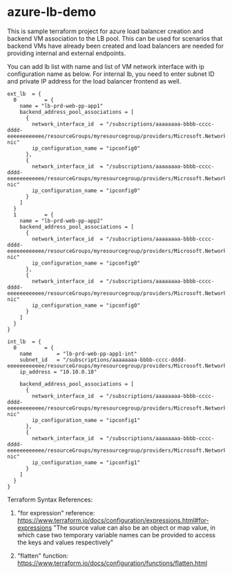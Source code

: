 # azure-lb-demo

This is sample terraform project for azure load balancer creation and backend VM association to the LB pool.
This can be used for scenarios that backend VMs have already been created and load balancers are needed for providing internal and external endpoints. 

You can add lb list with name and list of VM network interface with ip configuration name as below. For internal lb, you need to enter subnet ID and private IP address for the load balancer frontend as well.

```
ext_lb  = {
  0         = {
    name = "lb-prd-web-pp-app1"
    backend_address_pool_associations = [
      {
        network_interface_id  = "/subscriptions/aaaaaaaa-bbbb-cccc-dddd-eeeeeeeeeeee/resourceGroups/myresourcegroup/providers/Microsoft.Network/networkInterfaces/app1vm001-nic"
        ip_configuration_name = "ipconfig0"   
      }, 
      {
        network_interface_id  = "/subscriptions/aaaaaaaa-bbbb-cccc-dddd-eeeeeeeeeeee/resourceGroups/myresourcegroup/providers/Microsoft.Network/networkInterfaces/app1vm002-nic"
        ip_configuration_name = "ipconfig0"   
      } 
    ]
  }
  1         = {
    name = "lb-prd-web-pp-app2"
    backend_address_pool_associations = [
      {
        network_interface_id  = "/subscriptions/aaaaaaaa-bbbb-cccc-dddd-eeeeeeeeeeee/resourceGroups/myresourcegroup/providers/Microsoft.Network/networkInterfaces/app2vm001-nic"
        ip_configuration_name = "ipconfig0"   
      }, 
      {
        network_interface_id  = "/subscriptions/aaaaaaaa-bbbb-cccc-dddd-eeeeeeeeeeee/resourceGroups/myresourcegroup/providers/Microsoft.Network/networkInterfaces/app2vm002-nic"
        ip_configuration_name = "ipconfig0"   
      } 
    ]
  }
}

int_lb  = {
  0         = {
    name        = "lb-prd-web-pp-app1-int"
    subnet_id   = "/subscriptions/aaaaaaaa-bbbb-cccc-dddd-eeeeeeeeeeee/resourceGroups/myresourcegroup/providers/Microsoft.Network/virtualNetworks/myvnet/subnets/frontend"
    ip_address = "10.10.0.10"

    backend_address_pool_associations = [
      {
        network_interface_id  = "/subscriptions/aaaaaaaa-bbbb-cccc-dddd-eeeeeeeeeeee/resourceGroups/myresourcegroup/providers/Microsoft.Network/networkInterfaces/app1vm001-nic"
        ip_configuration_name = "ipconfig1"   
      }, 
      {
        network_interface_id  = "/subscriptions/aaaaaaaa-bbbb-cccc-dddd-eeeeeeeeeeee/resourceGroups/myresourcegroup/providers/Microsoft.Network/networkInterfaces/app1vm002-nic"
        ip_configuration_name = "ipconfig1"   
      } 
    ]
  }
}
```

Terraform Syntax References: 
1. "for expression" reference: https://www.terraform.io/docs/configuration/expressions.html#for-expressions
"The source value can also be an object or map value, in which case two temporary variable names can be provided to access the keys and values respectively"

2. "flatten" function: https://www.terraform.io/docs/configuration/functions/flatten.html




